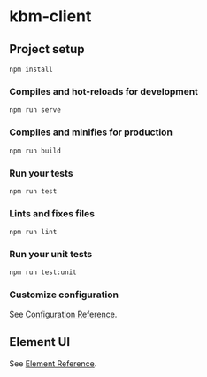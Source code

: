 # kbm-client

## Project setup

```
npm install
```

### Compiles and hot-reloads for development
```
npm run serve
```

### Compiles and minifies for production
```
npm run build
```

### Run your tests
```
npm run test
```

### Lints and fixes files
```
npm run lint
```

### Run your unit tests

```
npm run test:unit
```

### Customize configuration

See [Configuration Reference](https://cli.vuejs.org/zh/config/).



## Element UI

See [Element Reference](https://element.eleme.cn/#/zh-CN/component/installation).